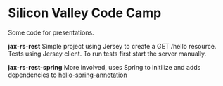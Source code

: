 Silicon Valley Code Camp
=========

Some code for presentations. 

**jax-rs-rest** Simple project using Jersey to create a GET /hello resource. Tests using Jersey client. To run tests first start the server manually.

**jax-rs-rest-spring** More involved, uses Spring to initilize and adds dependencies to [hello-spring-annotation](https://github.com/rahulaga/hello-spring-annotation)
